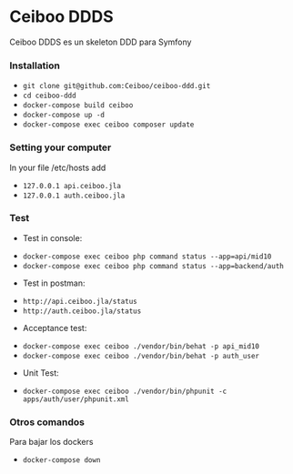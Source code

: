 # Ceiboo DDDS
Ceiboo DDDS es un skeleton DDD para Symfony

### Installation ###
* `git clone git@github.com:Ceiboo/ceiboo-ddd.git`
* `cd ceiboo-ddd`
* `docker-compose build ceiboo`
* `docker-compose up -d`
* `docker-compose exec ceiboo composer update`

### Setting your computer ###
In your file /etc/hosts add
* `127.0.0.1 api.ceiboo.jla`
* `127.0.0.1 auth.ceiboo.jla`

### Test ###
- Test in console:
* `docker-compose exec ceiboo php command status --app=api/mid10`
* `docker-compose exec ceiboo php command status --app=backend/auth`

- Test in postman:
* `http://api.ceiboo.jla/status`
* `http://auth.ceiboo.jla/status`

- Acceptance test:
* `docker-compose exec ceiboo ./vendor/bin/behat -p api_mid10`
* `docker-compose exec ceiboo ./vendor/bin/behat -p auth_user`

- Unit Test:
* `docker-compose exec ceiboo ./vendor/bin/phpunit -c apps/auth/user/phpunit.xml`

### Otros comandos ###
Para bajar los dockers
* `docker-compose down`
